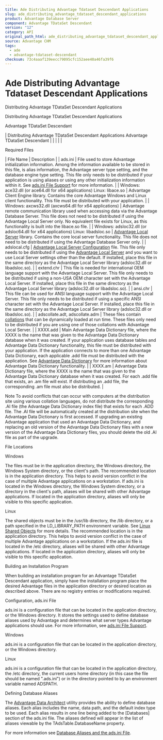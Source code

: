 ```yaml
---
title: Ade Distributing Advantage Tdataset Descendant Applications
slug: ade_distributing_advantage_tdataset_descendant_applications
product: Advantage Database Server
component: Advantage TDataSet Descendant
version: "12"
category: API
original_path_html: ade_distributing_advantage_tdataset_descendant_applications.htm
source: Advantage CHM
tags:
  - ade
  - advantage-tdataset-descendant
checksum: 73c4aaaf139eecc79095cfc152aee40a46fa39f6
---
```


# Ade Distributing Advantage Tdataset Descendant Applications

Distributing Advantage TDataSet Descendant Applications

Distributing Advantage TDataSet Descendant Applications

Advantage TDataSet Descendant

| Distributing Advantage TDataSet Descendant Applications  Advantage TDataSet Descendant |  |  |  |  |

Required Files

| File Name | Description |
| ads.ini | File used to store Advantage initialization information. Among the information available to be stored in this file, is alias information, the Advantage server type setting, and the database engine type setting. This file only needs to be distributed if your application is using aliases or using any other initialization information within it. See [ads.ini File Support](master_ads_ini_file_support.md) for more information. |
| Windows: ace32.dll (or ace64.dll for x64 applications)  Linux: libace.so | Advantage Client Engine library. Contains the core Advantage Windows and Linux client functionality. This file must be distributed with your application. |
| Windows: axcws32.dll (axcws64.dll for x64 applications) | Advantage remote communication library used when accessing data via the Advantage Database Server. This file does not need to be distributed if using the Advantage Local Server only. No equivalent file exists for Linux, as this functionality is built into the libace.so file. |
| Windows: adsloc32.dll (or adsloc64.dll for x64 applications)  Linux: libadsloc.so | [Advantage Local Server](master_advantage_internet_server.md) library. Contains the core local server functionality. This file does not need to be distributed if using the Advantage Database Server only. |
| adslocal.cfg | [Advantage Local Server Configuration](master_advantage_local_server_configuration.md) file. This file only needs to be distributed if using the [Advantage Local Server](master_advantage_local_server.md) and you want to use Local Server settings other than the default. If installed, place this file in the same directory as the Advantage Local Server library (adsloc32.dll or libadsloc.so). |
| extend.chr | This file is needed for international OEM language support with the Advantage Local Server. This file only needs to be distributed if using a non-USA OEM character set with the Advantage Local Server. If installed, place this file in the same directory as the Advantage Local Server library (adsloc32.dll or libadsloc.so). |
| ansi.chr | This file can be used for ANSI language support with the Advantage Local Server. This file only needs to be distributed if using a specific ANSI character set with the Advantage Local Server. If installed, place this file in the same directory as the Advantage Local Server library (adsloc32.dll or libadsloc.so). |
| adscollate.adt, adscollate.adm | These files contain [collations](master_collation_support.md) that can be dynamically loaded at run time. These files only need to be distributed if you are using one of those collations with Advantage Local Server. |
| XXXX.add | Main Advantage Data Dictionary file, where the XXXX is the name that was given to the Advantage Data Dictionary database when it was created. If your application uses database tables and Advantage Data Dictionary functionality, this file must be distributed with your application. If the application connects to more than one Advantage Data Dictionary, each applicable .add file must be distributed with the application. See [Advantage Data Dictionary](master_advantage_data_dictionary.md) for more information about Advantage Data Dictionary functionality. |
| XXXX.am | Advantage Data Dictionary file, where the XXXX is the name that was given to the Advantage Data Dictionary database when it was created. For each .add file that exists, an .am file will exist. If distributing an .add file, the corresponding .am file must also be distributed. |

Note To avoid conflicts that can occur with computers at the distribution site using various collation languages, do not distribute the corresponding .AI file (the Advantage Data Dictionary index file) that exists for each .ADD file. The .AI file will be automatically created at the distribution site when the Advantage Data Dictionary is first accessed. If upgrading an existing Advantage application that used an Advantage Data Dictionary, and replacing an old version of the Advantage Data Dictionary files with a new version of the Advantage Data Dictionary files, you should delete the old .AI file as part of the upgrade.

File Locations

Windows

The files must be in the application directory, the Windows directory, the Windows System directory, or the client's path. The recommended location is in the application directory. This helps to avoid version conflict in the case of multiple Advantage applications on a workstation. If ads.ini is located in the Windows directory, the Windows System directory, or a directory in the client's path, aliases will be shared with other Advantage applications. If located in the application directory, aliases will only be visible to this specific application.

Linux

The shared objects must be in the /usr/lib directory, the /lib directory, or a path specified in the LD\_LIBRARY\_PATH environment variable. See [Linux Shared Objects](master_linux_shared_objects.md) for more details. The recommended location is in the application directory. This helps to avoid version conflict in the case of multiple Advantage applications on a workstation. If the ads.ini file is located in the /etc directory, aliases will be shared with other Advantage applications. If located in the application directory, aliases will only be visible to this specific application.

Building an Installation Program

When building an installation program for an Advantage TDataSet Descendant application, simply have the installation program place the desired Advantage files in the application directory or desired location as described above. There are no registry entries or modifications required.

Configuration, ads.ini File

ads.ini is a configuration file that can be located in the application directory, or the Windows directory. It stores the settings used to define database aliases used by Advantage and determines what server types Advantage applications should use. For more information, see [ads.ini File Support](master_ads_ini_file_support.md).

Windows

ads.ini is a configuration file that can be located in the application directory, or the Windows directory.

Linux

ads.ini is a configuration file that can be located in the application directory, the /etc directory, the current users home directory (in this case the file should be named ".ads.ini") or in the directory pointed to by an environment variable named ADSPATH.

Defining Database Aliases

The [Advantage Data Architect](ade_advantage_data_architect.md) utility provides the ability to define database aliases. Each alias includes the name, data path, and the default index type to be used. Each alias results in one line being added to the [Databases] section of the ads.ini file. The aliases defined will appear in the list of aliases viewable by the TAdsTable.DatabaseName property.

For more information see [Database Aliases and the ads.ini File](ade_database_aliases_and_the_ads_ini_file.md).
